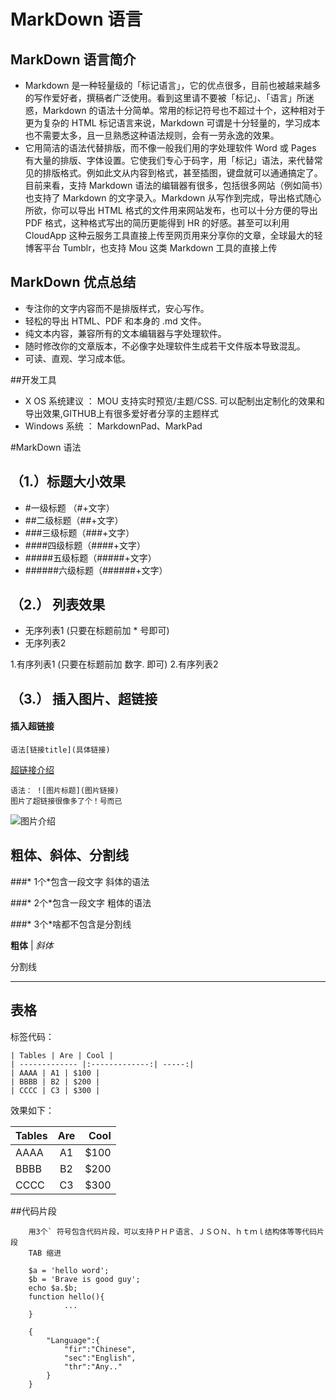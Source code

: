 # MarkDown 语言


## MarkDown 语言简介
 
* Markdown 是一种轻量级的「标记语言」，它的优点很多，目前也被越来越多的写作爱好者，撰稿者广泛使用。看到这里请不要被「标记」、「语言」所迷惑，Markdown 的语法十分简单。常用的标记符号也不超过十个，这种相对于更为复杂的 HTML 标记语言来说，Markdown 可谓是十分轻量的，学习成本也不需要太多，且一旦熟悉这种语法规则，会有一劳永逸的效果。
* 它用简洁的语法代替排版，而不像一般我们用的字处理软件 Word 或 Pages 有大量的排版、字体设置。它使我们专心于码字，用「标记」语法，来代替常见的排版格式。例如此文从内容到格式，甚至插图，键盘就可以通通搞定了。目前来看，支持 Markdown 语法的编辑器有很多，包括很多网站（例如简书）也支持了 Markdown 的文字录入。Markdown 从写作到完成，导出格式随心所欲，你可以导出 HTML 格式的文件用来网站发布，也可以十分方便的导出 PDF 格式，这种格式写出的简历更能得到 HR 的好感。甚至可以利用 CloudApp 这种云服务工具直接上传至网页用来分享你的文章，全球最大的轻博客平台 Tumblr，也支持 Mou 这类 Markdown 工具的直接上传
    

## MarkDown 优点总结

* 专注你的文字内容而不是排版样式，安心写作。
* 轻松的导出 HTML、PDF 和本身的 .md 文件。
* 纯文本内容，兼容所有的文本编辑器与字处理软件。
* 随时修改你的文章版本，不必像字处理软件生成若干文件版本导致混乱。
* 可读、直观、学习成本低。

##开发工具

* X OS 系统建议 ： MOU 支持实时预览/主题/CSS. 可以配制出定制化的效果和导出效果,GITHUB上有很多爱好者分享的主题样式
* Windows 系统 ： MarkdownPad、MarkPad


#MarkDown 语法

## （1.）标题大小效果

* #一级标题 （#+文字）
* ##二级标题（##+文字）
* ###三级标题（###+文字）
* ####四级标题（####+文字）
* #####五级标题（#####+文字）
* ######六级标题（######+文字）

## （2.） 列表效果

* 无序列表1   (只要在标题前加 * 号即可)
* 无序列表2

1.有序列表1   (只要在标题前加 数字. 即可)
2.有序列表2

## （3.） 插入图片、超链接
#### 插入超链接

```
语法[链接title](具体链接)
```

[超链接介绍](http://www.bravedu.com/header_logo.jpg)

```
语法： ![图片标题](图片链接)  
图片了超链接很像多了个！号而已
```

![图片介绍](http://www.bravedu.com/header_logo.jpg)

## 粗体、斜体、分割线

###*  1个*包含一段文字 斜体的语法

###*  2个*包含一段文字 粗体的语法

###*  3个*啥都不包含是分割线

**粗体**   |   *斜体*

分割线

***



## 表格

标签代码：

```
| Tables | Are | Cool | 
| ------------- |:-------------:| -----:| 
| AAAA | A1 | $100 | 
| BBBB | B2 | $200 | 
| CCCC | C3 | $300 |
```

效果如下：

| Tables | Are | Cool | 
| ------------- |:-------------:| -----:| 
| AAAA | A1 | $100 | 
| BBBB | B2 | $200 | 
| CCCC | C3 | $300 |

##代码片段

```
    用3个` 符号包含代码片段，可以支持ＰＨＰ语言、ＪＳＯＮ、ｈｔｍｌ结构体等等代码片段
    TAB 缩进
```

```
    $a = 'hello word';
    $b = 'Brave is good guy';
    echo $a.$b;
    function hello(){
            ...
    }
```

```
    {
        "Language":{
            "fir":"Chinese",
            "sec":"English",
            "thr":"Any.."
        }
    }
    
```